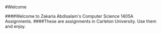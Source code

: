 #Welcome

####Welcome to Zakaria Abdisalam's Computer Science 1405A Assignments.
####These are assignments in Carleton University. Use them and enjoy.